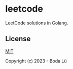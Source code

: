 # leetcode
LeetCode solutions in Golang.

## License

[MIT](./LICENSE)

Copyright (c) 2023 - Boda Lü